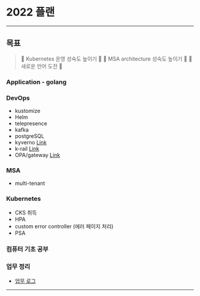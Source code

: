 # 2022 플랜
---
## 목표
> 🗿 Kubernetes 운영 성숙도 높이기 🗿
> 🗿 MSA architecture 성숙도 높이기 🗿
> 🗿 새로운 언어 도전 🗿
### Application - golang
### DevOps
* kustomize
* Helm
* telepresence
* kafka
* postgreSQL
* kyverno [Link](https://github.com/kyverno/kyverno/)
* k-rail [Link](https://github.com/cruise-automation/k-rail)
* OPA/gateway [Link](https://github.com/open-policy-agent/gatekeeper/)
### MSA
* multi-tenant
### Kubernetes
* CKS 취득
* HPA
* custom error controller (에러 페이지 처리)
* PSA
### 컴퓨터 기초 공부
### 업무 정리
* [업무 로그](./logworks/README.md)
---

